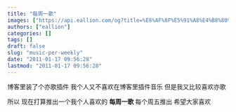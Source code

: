 ```yaml
---
title: "每周一歌"
images: ["https://api.eallion.com/og?title=%E6%AF%8F%E5%91%A8%E4%B8%80%E6%AD%8C"]
authors: ["eallion"]
categories: []
tags: []
draft: false
slug: "music-per-weekly"
date: "2011-01-17 09:56:28"
lastmod: "2011-01-17 09:56:28"
---
```


博客里装了个亦歌插件
我个人又不喜欢在博客里插件音乐
但是我又比较喜欢亦歌

所以
现在打算推出一个我个人喜欢的 <strong> 每周一歌 </strong>
每个周五推出
希望大家喜欢
